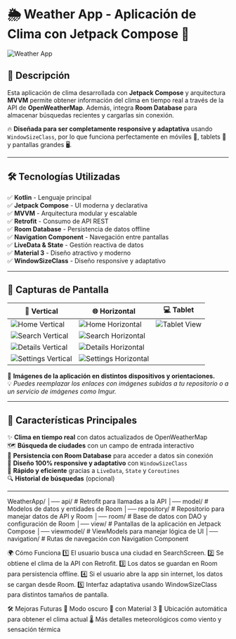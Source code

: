# 🌦️ Weather App - Aplicación de Clima con Jetpack Compose 🚀

![Weather App](https://your_image_link_here.com) <!-- Cambia por tu imagen principal -->

## 📖 Descripción
Esta aplicación de clima desarrollada con **Jetpack Compose** y arquitectura **MVVM** permite obtener información del clima en tiempo real a través de la API de **OpenWeatherMap**. Además, integra **Room Database** para almacenar búsquedas recientes y cargarlas sin conexión. 

🔥 **Diseñada para ser completamente responsive y adaptativa** usando `WindowSizeClass`, por lo que funciona perfectamente en móviles 📱, tablets 🏢 y pantallas grandes 🖥️.

---

## 🛠️ **Tecnologías Utilizadas**
✅ **Kotlin** - Lenguaje principal  
✅ **Jetpack Compose** - UI moderna y declarativa  
✅ **MVVM** - Arquitectura modular y escalable  
✅ **Retrofit** - Consumo de API REST  
✅ **Room Database** - Persistencia de datos offline  
✅ **Navigation Component** - Navegación entre pantallas  
✅ **LiveData & State** - Gestión reactiva de datos  
✅ **Material 3** - Diseño atractivo y moderno  
✅ **WindowSizeClass** - Diseño responsive y adaptativo  

---

## 📸 **Capturas de Pantalla**

| 📱 Vertical | 🌐 Horizontal | 💻 Tablet |
|------------|-------------|-----------|
| ![Home Vertical](https://your_home_vertical_image_link_here.com) | ![Home Horizontal](https://your_home_horizontal_image_link_here.com) | ![Tablet View](https://your_tablet_image_link_here.com) |
| ![Search Vertical](https://your_search_vertical_image_link_here.com) | ![Search Horizontal](https://your_search_horizontal_image_link_here.com) |  |
| ![Details Vertical](https://your_details_vertical_image_link_here.com) | ![Details Horizontal](https://your_details_horizontal_image_link_here.com) |  |
| ![Settings Vertical](https://your_settings_vertical_image_link_here.com) | ![Settings Horizontal](https://your_settings_horizontal_image_link_here.com) |  |

🚀 **Imágenes de la aplicación en distintos dispositivos y orientaciones.**  
💡 *Puedes reemplazar los enlaces con imágenes subidas a tu repositorio o a un servicio de imágenes como Imgur.*  

---

## 📌 **Características Principales**
✨ **Clima en tiempo real** con datos actualizados de OpenWeatherMap  
🗺️ **Búsqueda de ciudades** con un campo de entrada interactivo  
💾 **Persistencia con Room Database** para acceder a datos sin conexión  
📱 **Diseño 100% responsive y adaptativo** con `WindowSizeClass`  
🚀 **Rápido y eficiente** gracias a `LiveData`, `State` y `Coroutines`  
🔍 **Historial de búsquedas** (opcional)  

---
WeatherApp/
│── api/              # Retrofit para llamadas a la API
│── model/            # Modelos de datos y entidades de Room
│── repository/       # Repositorio para manejar datos de API y Room
│── room/             # Base de datos con DAO y configuración de Room
│── view/             # Pantallas de la aplicación en Jetpack Compose
│── viewmodel/        # ViewModels para manejar lógica de UI
│── navigation/       # Rutas de navegación con Navigation Component


🌍 Cómo Funciona
1️⃣ El usuario busca una ciudad en SearchScreen.
2️⃣ Se obtiene el clima de la API con Retrofit.
3️⃣ Los datos se guardan en Room para persistencia offline.
4️⃣ Si el usuario abre la app sin internet, los datos se cargan desde Room.
5️⃣ Interfaz adaptativa usando WindowSizeClass para distintos tamaños de pantalla.


🛠️ Mejoras Futuras
🚀 Modo oscuro 🌙 con Material 3
📍 Ubicación automática para obtener el clima actual
🌡️ Más detalles meteorológicos como viento y sensación térmica
